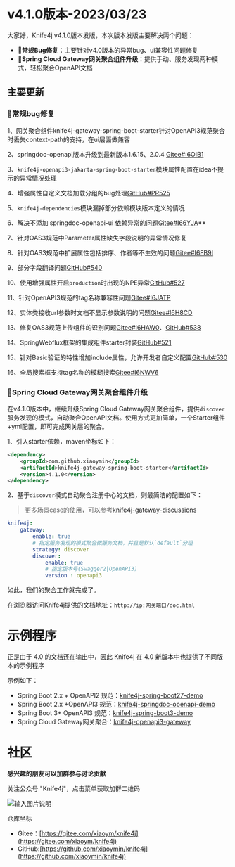 # v4.1.0版本-2023/03/23

大家好，Knife4j v4.1.0版本发版，本次版本发版主要解决两个问题：

- **🐛常规Bug修复**：主要针对v4.0版本的异常bug、ui兼容性问题修复
- **🎄Spring Cloud Gateway网关聚合组件升级**：提供手动、服务发现两种模式，轻松聚合OpenAPI文档

## 主要更新

### 🐛常规bug修复

1、网关聚合组件knife4j-gateway-spring-boot-starter针对OpenAPI3规范聚合时丢失context-path的支持，在ui层面做兼容

2、springdoc-openapi版本升级到最新版本1.6.15、2.0.4 [Gitee#I6OIB1](https://gitee.com/xiaoym/knife4j/issues/I6OIB1)

3、`knife4j-openapi3-jakarta-spring-boot-starter`模块属性配置在idea不提示的异常情况处理

4、增强属性自定义文档加载分组的bug处理[GitHub#PR525](https://github.com/xiaoymin/swagger-bootstrap-ui/pull/525)

5、`knife4j-dependencies`模块漏掉部分依赖模块版本定义的情况

6、解决不添加 springdoc-openapi-ui 依赖异常的问题[Gitee#I66YJA](https://gitee.com/xiaoym/knife4j/issues/I66YJA)**

7、针对OAS3规范中Parameter属性缺失字段说明的异常情况修复

8、针对OAS3规范中扩展属性包括排序、作者等不生效的问题[Gitee#I6FB9I](https://gitee.com/xiaoym/knife4j/issues/I6FB9I)

9、部分字段翻译问题[GitHub#540](https://github.com/xiaoymin/knife4j/issues/540)

10、使用增强属性开启`production`时出现的NPE异常[GitHub#527](https://github.com/xiaoymin/knife4j/issues/527)

11、针对OpenAPI3规范的tag名称兼容性问题[Gitee#I6JATP](https://gitee.com/xiaoym/knife4j/issues/I6JATP)

12、实体类接收url参数时文档不显示参数说明的问题[Gitee#I6H8CD](https://gitee.com/xiaoym/knife4j/issues/I6H8CD)

13、修复OAS3规范上传组件的识别问题[Gitee#I6HAW0](https://gitee.com/xiaoym/knife4j/issues/I6HAW0)、[GitHub#538](https://github.com/xiaoymin/swagger-bootstrap-ui/issues/538)

14、SpringWebflux框架的集成组件starter封装[GitHub#521](https://github.com/xiaoymin/knife4j/issues/521)

15、针对Basic验证的特性增加include属性，允许开发者自定义配置[GitHub#530](https://github.com/xiaoymin/knife4j/issues/530)

16、全局搜索框支持tag名称的模糊搜索[Gitee#I6NWV6](https://gitee.com/xiaoym/knife4j/issues/I6NWV6)

### 🎄Spring Cloud Gateway网关聚合组件升级

在v4.1.0版本中，继续升级Spring Cloud Gateway网关聚合组件，提供`discover`服务发现的模式，自动聚合OpenAPI文档。使用方式更加简单，一个Starter组件+yml配置，即可完成网关层的聚合。

1、引入starter依赖，maven坐标如下：

```xml
<dependency>
    <groupId>com.github.xiaoymin</groupId>
    <artifactId>knife4j-gateway-spring-boot-starter</artifactId>
    <version>4.1.0</version>
</dependency>
```

2、基于`discover`模式自动聚合注册中心的文档，则最简洁的配置如下：

> 更多场景case的使用，可以参考[knife4j-gateway-discussions](https://github.com/xiaoymin/knife4j/discussions/547)

```yml
knife4j:
    gateway:
        enable: true
        # 指定服务发现的模式聚合微服务文档，并且是默认`default`分组
        strategy: discover
        discover:
            enable: true
            # 指定版本号(Swagger2|OpenAPI3)
            version : openapi3

```

如此，我们的聚合工作就完成了。 

在浏览器访问Knife4j提供的文档地址：`http://ip:网关端口/doc.html`

# 示例程序

正是由于 4.0 的文档还在输出中，因此 Knife4j 在 4.0 新版本中也提供了不同版本的示例程序

示例如下：

- Spring Boot 2.x + OpenAPI2 规范：[knife4j-spring-boot27-demo](https://gitee.com/xiaoym/swagger-bootstrap-ui-demo/tree/master/knife4j-spring-boot27-demo)
- Spring Boot 2.x +OpenAPI3 规范：[knife4j-springdoc-openapi-demo](https://gitee.com/xiaoym/swagger-bootstrap-ui-demo/tree/master/knife4j-springdoc-openapi-demo)
- Spring Boot 3+ OpenAPI3 规范：[knife4j-spring-boot3-demo](https://gitee.com/xiaoym/swagger-bootstrap-ui-demo/tree/master/knife4j-spring-boot3-demo)
- Spring Cloud Gateway网关聚合：[knife4j-openapi3-gateway](https://gitee.com/xiaoym/swagger-bootstrap-ui-demo/tree/master/knife4j-openapi3-gateway)

# 社区

**感兴趣的朋友可以加群参与讨论贡献**

关注公众号 "Knife4j"，点击菜单获取加群二维码

![输入图片说明](https://foruda.gitee.com/images/1661053867569480310/%E6%89%AB%E7%A0%81_%E6%90%9C%E7%B4%A2%E8%81%94%E5%90%88%E4%BC%A0%E6%92%AD%E6%A0%B7%E5%BC%8F-%E6%A0%87%E5%87%86%E8%89%B2%E7%89%88.png)



仓库坐标

- Gitee：[https://gitee.com/xiaoym/knife4j](https://gitee.com/xiaoym/knife4j)
- GitHub:[https://github.com/xiaoymin/knife4j](https://github.com/xiaoymin/knife4j)
